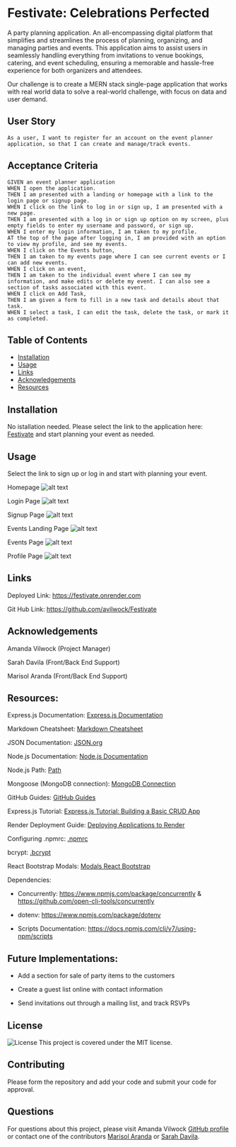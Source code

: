 # Festivate: Celebrations Perfected

A party planning application. An all-encompassing digital platform that simplifies and streamlines the process of planning, organizing, and managing parties and events. This application aims to assist users in seamlessly handling everything from invitations to venue bookings, catering, and event scheduling, ensuring a memorable and hassle-free experience for both organizers and attendees.

Our challenge is to create a MERN stack single-page application that works with real world data to solve a real-world challenge, with focus on data and user demand. 

## User Story 
```
As a user, I want to register for an account on the event planner application, so that I can create and manage/track events.
```

## Acceptance Criteria
```
GIVEN an event planner application
WHEN I open the application.
THEN I am presented with a landing or homepage with a link to the login page or signup page.
WHEN I click on the link to log in or sign up, I am presented with a new page.
THEN I am presented with a log in or sign up option on my screen, plus empty fields to enter my username and password, or sign up.
WHEN I enter my login information, I am taken to my profile.
AT the top of the page after logging in, I am provided with an option to view my profile, and see my events. 
WHEN I click on the Events button,
THEN I am taken to my events page where I can see current events or I can add new events.
WHEN I click on an event, 
THEN I am taken to the individual event where I can see my information, and make edits or delete my event. I can also see a section of tasks associated with this event.
WHEN I click on Add Task, 
THEN I am given a form to fill in a new task and details about that task.
WHEN I select a task, I can edit the task, delete the task, or mark it as completed.
```
## Table of Contents

- [Installation](#installation)
- [Usage](#usage)
- [Links](#links)
- [Acknowledgements](#acknowledgements)
- [Resources](#resources)

## Installation

No istallation needed. Please select the link to the application here: [Festivate](https://festivate.onrender.com) and start planning your event as needed. 

## Usage

Select the link to sign up or log in and start with planning your event. 

Homepage
![alt text](client/src/assets/Festivate-Home.png)

Login Page
![alt text](client/src/assets/Festivate-Login.png)

Signup Page
![alt text](client/src/assets/Festivate-Signup.png)

Events Landing Page
![alt text](client/src/assets/Festivate-EventsPage.png)

Events Page
![alt text](<client/src/assets/Festivate IndividualEvent.png>)

Profile Page
![alt text](client/src/assets/FestivateProfile.png)

## Links

Deployed Link: https://festivate.onrender.com

Git Hub Link: https://github.com/avilwock/Festivate

## Acknowledgements

Amanda Vilwock (Project Manager) 

Sarah Davila (Front/Back End Support) 

Marisol Aranda (Front/Back End Support)

## Resources: 

Express.js Documentation: [Express.js Documentation](https://expressjs.com/)

Markdown Cheatsheet: [Markdown Cheatsheet](https://www.markdownguide.org/cheat-sheet/)

JSON Documentation: [JSON.org](https://www.json.org/json-en.html)

Node.js Documentation: [Node.js Documentation](https://nodejs.org/en/docs/)

Node.js Path: [Path](https://nodejs.org/api/path.html)

Mongoose (MongoDB connection): [MongoDB Connection](https://www.npmjs.com/package/mongoose)

GitHub Guides: [GitHub Guides](https://guides.github.com/)

Express.js Tutorial: [Express.js Tutorial: Building a Basic CRUD App](https://developer.mozilla.org/en-US/docs/Learn/Server-side/Express_Nodejs)

Render Deployment Guide: [Deploying Applications to Render](https://coding-boot-camp.github.io/full-stack/render/render-deployment-guide)

Configuring .npmrc: [.npmrc](https://docs.npmjs.com/cli/v7/configuring-npm/npmrc)

bcrypt: [.bcrypt](https://www.npmjs.com/package/bcrypt)

React Bootstrap Modals: [Modals React Bootstrap](https://react-bootstrap.netlify.app/docs/components/modal/)

Dependencies:

* Concurrently: https://www.npmjs.com/package/concurrently & https://github.com/open-cli-tools/concurrently

* dotenv: https://www.npmjs.com/package/dotenv 

* Scripts Documentation: https://docs.npmjs.com/cli/v7/using-npm/scripts

## Future Implementations:

* Add a section for sale of party items to the customers

* Create a guest list online with contact information

* Send invitations out through a mailing list, and track RSVPs

## License
![License](https://img.shields.io/badge/License-MIT-blue.svg)
This project is covered under the MIT license.

## Contributing
Please form the repository and add your code and submit your code for approval.

## Questions
For questions about this project, please visit Amanda Vilwock [GitHub profile](https://github.com/avilwock) or contact one of the contributors [Marisol Aranda](https://github.com/Marisol514) or [Sarah Davila](https://github.com/SDavila210).
